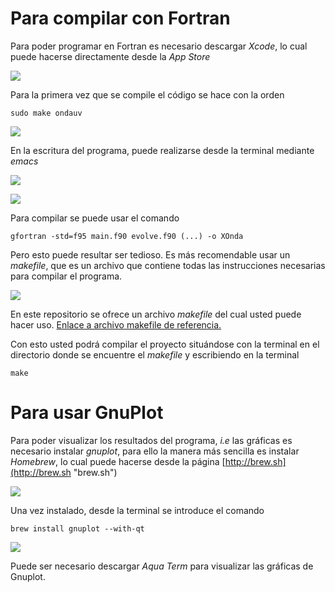 # Para compilar con Fortran
Para poder programar en Fortran es necesario descargar *Xcode*, lo cual puede hacerse directamente desde la *App Store*

![](http://s1.postimg.org/axoamm3gf/Xcode.png)

Para la primera vez que se compile el código se hace con la orden 

```
sudo make ondauv
```

![](http://s3.postimg.org/mf6xl9bhv/First_Run.png)

En la escritura del programa, puede realizarse desde la terminal mediante *emacs*

![](http://s3.postimg.org/vkfaf4ewj/abrirarchivo.png)

![](http://s1.postimg.org/qun2jbvun/Vistaemacs.png)

Para compilar se puede usar el comando

```
gfortran -std=f95 main.f90 evolve.f90 (...) -o XOnda
```

Pero esto puede resultar ser tedioso. Es más recomendable usar un *makefile*, que es un archivo que contiene todas las instrucciones necesarias para compilar el programa.

![](http://s3.postimg.org/wvr40mncj/makefile.png)

En este repositorio se ofrece un archivo *makefile* del cual usted puede hacer uso. [Enlace a archivo makefile de referencia.](https://github.com/CarlosManuelRodr/XOnda/blob/master/xonda/Makefile)

Con esto usted podrá compilar el proyecto situándose con la terminal en el directorio donde se encuentre el *makefile* y escribiendo en la terminal

```
make
```

# Para usar GnuPlot

Para poder visualizar los resultados del programa, *i.e* las gráficas es necesario instalar *gnuplot*, para ello la manera más sencilla es instalar *Homebrew*, lo cual puede hacerse desde la página [http://brew.sh](http://brew.sh "brew.sh")

![](http://s3.postimg.org/bgvo32mwj/Homebrew.png)

Una vez instalado, desde la terminal se introduce el comando

```
brew install gnuplot --with-qt
```

![](http://s3.postimg.org/km40wxqb7/Installgnuplot.png)

Puede ser necesario descargar *Aqua Term* para visualizar las gráficas de Gnuplot.